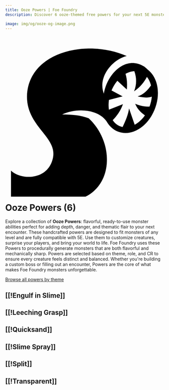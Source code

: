 ```yaml
---
title: Ooze Powers | Foe Foundry
description: Discover 6 ooze-themed free powers for your next 5E monster.

image: img/og/ooze-og-image.png
---
```


# <span class="inline-icon" aria-hidden="true"><svg xmlns="http://www.w3.org/2000/svg" viewBox="0 0 512 512"><path d="M274.594 16.5a321.11 321.11 0 0 0-6.438.03c-15.81.278-31.407 1.78-46.53 4.47-40.333 7.173-77.33 22.934-104.876 47.656-27.545 24.723-45.385 58.75-46.53 100.25-1.453 52.56 27.335 87.403 51.06 117.344 11.864 14.97 22.504 28.927 28.532 43.188 6.03 14.26 7.908 28.588 2.313 46.937-10.285 33.726-36.38 49.367-64.844 52.97-26.328 3.33-53.875-5.06-68.78-19.47v83.875h240.875c91.64-44.99 89.13-179.822 10.156-252.47-25.676-10.105-55.58-12.25-85.686-12.25 48.363-22.474 115.757-16.348 142.97 21.5 5.27 9.6 12.273 17.978 20.998 24.626 19.64 14.966 44.538 17.114 67.282 8.813 22.743-8.302 43.76-26.614 58.656-52.564 29.79-51.9 25.625-117.1-13.656-147.03-.288-.22-.585-.412-.875-.626l.155-.188a219.519 219.519 0 0 0-10.188-8.78c-60.71-38.006-120.518 24.125-130.562 87.343-20.896-53.192 26.93-110.032 73.72-121.53-36.918-16.038-77.8-23.96-117.75-24.095zM417 89.344c8.427 23.52 7.12 45.02-.75 65.187 20.403-13.75 32.3-29.77 41.47-46.53 6.046 7.484 10.53 16.85 13.25 27.375-10.75 15.446-23.42 29.015-43.25 35.375 15.52 3.282 31.007 5.977 45.842.97-.972 10.445-3.355 21.135-7.25 31.624-15.414 1.304-30.94-2.482-46.53-8.72 6.592 16.14 17.788 27.9 31.5 37.25-9.654 13.64-21.19 23.85-33.094 30.25l-18.22-52.655c-2.674 19.456-11.002 39.586-20.906 59.874-7.05-1.372-13.75-4.35-19.937-9.063-4.595-3.5-8.605-7.846-12-12.874 13.926-14.232 25.73-30.607 33.094-51.625l-45.345 17.845c-1.42-10.01-1.43-20.735.125-31.656l44.094-11.25-35.75-19.064a125.102 125.102 0 0 1 7-14.25 118.678 118.678 0 0 1 11.812-17L392.78 148.5c1.72-18.385.54-35.324-4.217-50.5a73.406 73.406 0 0 1 10.656-4.906c6.022-2.2 11.98-3.458 17.78-3.75z"/></svg></span> Ooze Powers (6)

Explore a collection of **Ooze Powers**: flavorful, ready-to-use monster abilities perfect for adding depth, danger, and thematic flair to your next encounter. These handcrafted powers are designed to fit monsters of any level and are fully compatible with 5E. Use them to customize creatures, surprise your players, and bring your world to life. Foe Foundry uses these Powers to procedurally generate monsters that are both flavorful and mechanically sharp. Powers are selected based on theme, role, and CR to ensure every creature feels distinct and balanced. Whether you're building a custom boss or filling out an encounter, Powers are the core of what makes Foe Foundry monsters unforgettable.  

  
[Browse all powers by theme](all.md)

[[!Engulf in Slime]]
---

[[!Leeching Grasp]]
---

[[!Quicksand]]
---

[[!Slime Spray]]
---

[[!Split]]
---

[[!Transparent]]
---
